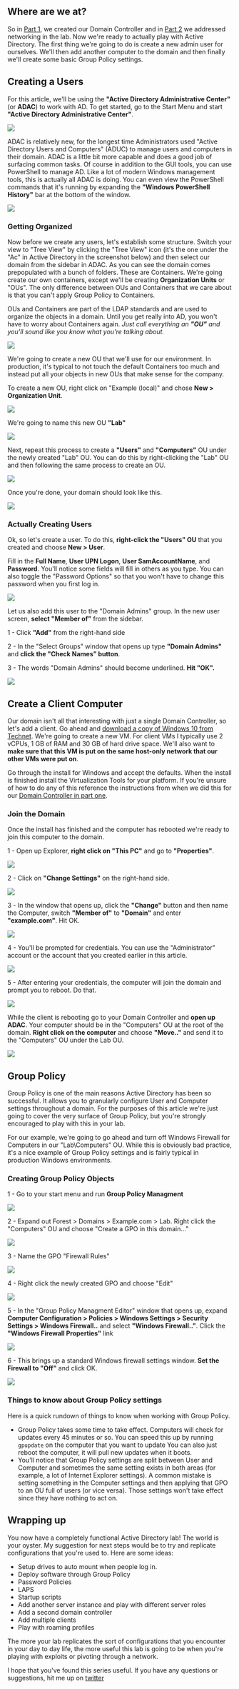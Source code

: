 ## Where are we at?
So in [Part 1](https://www.psattack.com/articles/20160718/setting-up-an-active-directory-lab-part-1/), we created our Domain Controller and in [Part 2](https://www.psattack.com/articles/20160718/setting-up-an-active-directory-lab-part-2/) we addressed networking in the lab. Now we're ready to actually play with Active Directory. The first thing we're going to do is create a new admin user for ourselves. We'll then add another computer to the domain and then finally we'll create some basic Group Policy settings.

## Creating a Users
For this article, we'll be using the **"Active Directory Administrative Center"** (or **ADAC**) to work with AD. To get started, go to the Start Menu and start **"Active Directory Administrative Center"**.

![](https://www.psattack.com/webhook-uploads/1468788578422/ad_lab_administrative_center01.png)

ADAC is relatively new, for the longest time Administrators used "Active Directory Users and Computers" (ADUC) to manage users and computers in their domain. ADAC is a little bit more capable and does a good job of surfacing common tasks. Of course in addition to the GUI tools, you can use PowerShell to manage AD. Like a lot of modern Windows management tools, this is actually all ADAC is doing. You can even view the PowerShell commands that it's running by expanding the **"Windows PowerShell History"** bar at the bottom of the window.

![](https://www.psattack.com/webhook-uploads/1468872759870/ad_lab_adac_powershell.png)

### Getting Organized

Now before we create any users, let's establish some structure. Switch your view to "Tree View" by clicking the "Tree View" icon (it's the one under the "Ac" in Active Directory in the screenshot below) and then select our domain from the sidebar in ADAC. As you can see the domain comes prepopulated with a bunch of folders. These are Containers. We're going create our own containers, except we'll be creating  **Organization Units** or "OUs". The only difference between OUs and Containers that we care about is that you can't apply Group Policy to Containers. 

OUs and Containers are part of the LDAP standards and are used to organize the objects in a domain. Until you get really into AD, you won't have to worry about Containers again. _Just call everything an **"OU"** and you'll sound like you know what you're talking about._

![](https://www.psattack.com/webhook-uploads/1468789009652/ad_lab_adac_overview01.png)

We're going to create a new OU that we'll use for our environment. In production, it's typical to not touch the default Containers too much and instead put all your objects in new OUs that make sense for the company. 

To create a new OU, right click on "Example (local)" and chose **New > Organization Unit**.

![](https://www.psattack.com/webhook-uploads/1468789294707/ad_lab_adac_create_ou.png)

We're going to name this new OU **"Lab"**

![](https://www.psattack.com/webhook-uploads/1468789328842/ad_lab_adac_create_ou02.png)

Next, repeat this process to create a **"Users"** and **"Computers"** OU under the newly created "Lab" OU. You can do this by right-clicking the "Lab" OU and then following the same process to create an OU.

![](https://www.psattack.com/webhook-uploads/1468789370148/ad_lab_adac_create_ou03.png)

Once you're done, your domain should look like this.

![](https://www.psattack.com/webhook-uploads/1468789547396/ad_lab_adac_create_ou04.png)

### Actually Creating Users

Ok, so let's create a user. To do this, **right-click the "Users" OU** that you created and choose **New > User**.

Fill in the **Full Name**, **User UPN Logon**, **User SamAccountName**, and **Password**. You'll notice some fields will fill in others as you type. You can also toggle the "Password Options" so that you won't have to change this password when you first log in.

![](https://www.psattack.com/webhook-uploads/1468789634726/ad_lab_adac_create_user01.png)

Let us also add this user to the "Domain Admins" group. In the new user screen, **select "Member of"** from the sidebar.

1 - Click **"Add"** from the right-hand side

2 - In the "Select Groups" window that opens up type **"Domain Admins"** and **click the "Check Names" button**.

3 - The words "Domain Admins" should become underlined. **Hit "OK".**

![](https://www.psattack.com/webhook-uploads/1468789797791/ad_lab_adac_create_user02.png)

## Create a Client Computer

Our domain isn't all that interesting with just a single Domain Controller, so let's add a client. Go ahead and [download a copy of Windows 10 from Technet](https://www.microsoft.com/en-us/evalcenter/evaluate-windows-10-enterprise). We're going to create a new VM. For client VMs I typically use 2 vCPUs, 1 GB of RAM and 30 GB of hard drive space. We'll also want to **make sure that this VM is put on the same host-only network that our other VMs were put on**.

Go through the install for Windows and accept the defaults. When the install is finished install the Virtualization Tools for your platform. If you're unsure of how to do any of this reference the instructions from when we did this for our [Domain Controller in part one](https://www.psattack.com/articles/20160718/setting-up-an-active-directory-lab-part-1/#lets-build-a-lab).


### Join the Domain

Once the install has finished and the computer has rebooted we're ready to join this computer to the domain. 

1 - Open up Explorer, **right click on "This PC"** and go to **"Properties"**.

![](https://www.psattack.com/webhook-uploads/1468801518456/ad_lab_join_domain01.png)

2 - Click on **"Change Settings"** on the right-hand side.

![](https://www.psattack.com/webhook-uploads/1468801534315/ad_lab_join_domain02.png)

3 - In the window that opens up, click the **"Change"** button and then name the Computer, switch **"Member of"** to **"Domain"** and enter **"example.com"**. Hit OK.

![](https://www.psattack.com/webhook-uploads/1468801546238/ad_lab_join_domain03.png)

4 - You'll be prompted for credentials. You can use the "Administrator" account or the account that you created earlier in this article.

![](https://www.psattack.com/webhook-uploads/1468801557818/ad_lab_join_domain04.png)

5 - After entering your credentials, the computer will join the domain and prompt you to reboot. Do that.

![](https://www.psattack.com/webhook-uploads/1468801568474/ad_lab_join_domain05.png)

While the client is rebooting go to your Domain Controller and **open up ADAC**. Your computer should be in the "Computers" OU at the root of the domain. **Right click on the computer** and choose **"Move.."** and send it to the "Computers" OU under the Lab OU.

![](https://www.psattack.com/webhook-uploads/1468801587084/ad_lab_join_domain06.png)

## Group Policy

Group Policy is one of the main reasons Active Directory has been so successful. It allows you to granularly configure User and Computer settings throughout a domain. For the purposes of this article we're just going to cover the very surface of Group Policy, but you're strongly encouraged to play with this in your lab. 

For our example, we're going to go ahead and turn off Windows Firewall for Computers in our "Lab\Computers" OU. While this is obviously bad practice, it's a nice example of Group Policy settings and is fairly typical in production Windows environments.

### Creating Group Policy Objects

1 - Go to your start menu and run **Group Policy Managment**

![](https://www.psattack.com/webhook-uploads/1468802696910/ad_lab_group_policy01.png)

2 - Expand out Forest > Domains > Example.com > Lab. Right click the "Computers" OU and choose "Create a GPO in this domain..."

![](https://www.psattack.com/webhook-uploads/1468802722394/ad_lab_group_policy02.png)

3 - Name the GPO "Firewall Rules"

![](https://www.psattack.com/webhook-uploads/1468802831401/ad_lab_group_policy_03a.png)

4 - Right click the newly created GPO and choose "Edit"

![](https://www.psattack.com/webhook-uploads/1468802859230/ad_lab_group_policy03b.png)

5 - In the "Group Policy Managment Editor" window that opens up, expand **Computer Configuration > Policies > Windows Settings > Security Settings > Windows Firewall..** and select **"Windows Firewall.."**. Click the **"Windows Firewall Properties"** link

![](https://www.psattack.com/webhook-uploads/1468802906500/ad_lab_group_policy04.png)

6 - This brings up a standard Windows firewall settings window. **Set the Firewall to "Off"** and click OK.

![](https://www.psattack.com/webhook-uploads/1468803057695/ad_lab_group_policy05.png)


### Things to know about Group Policy settings

Here is a quick rundown of things to know when working with Group Policy.

* Group Policy takes some time to take effect. Computers will check for updates every 45 minutes or so. You can speed this up by running `gpupdate` on the computer that you want to update You can also just reboot the computer, it will pull new updates when it boots.
* You'll notice that Group Policy settings are split between User and Computer and sometimes the same setting exists in both areas (for example, a lot of Internet Explorer settings). A common mistake is setting something in the Computer settings and then applying that GPO to an OU full of users (or vice versa). Those settings won't take effect since they have nothing to act on.

## Wrapping up

You now have a completely functional Active Directory lab! The world is your oyster. My suggestion for next steps would be to try and replicate configurations that you're used to. Here are some ideas: 

* Setup drives to auto mount when people log in.
* Deploy software through Group Policy
* Password Policies
* LAPS
* Startup scripts
* Add another server instance and play with different server roles
* Add a second domain controller
* Add multiple clients
* Play with roaming profiles

The more your lab replicates the sort of configurations that you encounter in your day to day life, the more useful this lab is going to be when you're playing with exploits or pivoting through a network.

I hope that you've found this series useful. If you have any questions or suggestions, hit me up on [twitter](https://www.twitter.com/jaredhaight)